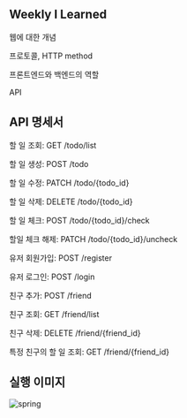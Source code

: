 ## Weekly I Learned
웹에 대한 개념

프로토콜, HTTP method

프론트엔드와 백엔드의 역할

API
## API 명세서
할 일 조회: GET /todo/list

할 일 생성: POST /todo

할 일 수정: PATCH /todo/{todo_id}

할 일 삭제: DELETE /todo/{todo_id}

할 일 체크: POST /todo/{todo_id}/check

할일 체크 해제: PATCH /todo/{todo_id}/uncheck

유저 회원가입: POST /register

유저 로그인: POST /login

친구 추가: POST /friend

친구 조회: GET /friend/list

친구 삭제: DELETE /friend/{friend_id}

특정 친구의 할 일 조회: GET /friend/{friend_id}

## 실행 이미지
![spring](https://github.com/user-attachments/assets/b76d9180-a0b2-485b-9d3d-03708b284250)

